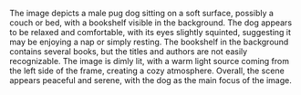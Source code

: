 The image depicts a male pug dog sitting on a soft surface, possibly a couch or bed, with a bookshelf visible in the background. The dog appears to be relaxed and comfortable, with its eyes slightly squinted, suggesting it may be enjoying a nap or simply resting. The bookshelf in the background contains several books, but the titles and authors are not easily recognizable. The image is dimly lit, with a warm light source coming from the left side of the frame, creating a cozy atmosphere. Overall, the scene appears peaceful and serene, with the dog as the main focus of the image.
